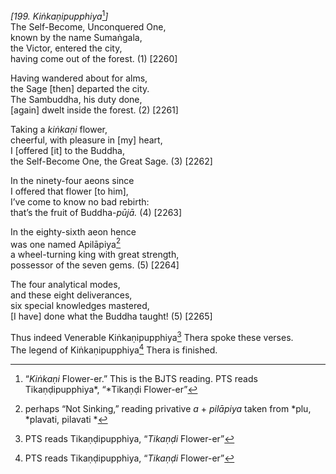 *\[199. Kiṅkaṇipupphiya*[^1]*\]*  
The Self-Become, Unconquered One,  
known by the name Sumaṅgala,  
the Victor, entered the city,  
having come out of the forest. (1) \[2260\]

Having wandered about for alms,  
the Sage \[then\] departed the city.  
The Sambuddha, his duty done,  
\[again\] dwelt inside the forest. (2) \[2261\]

Taking a *kiṅkaṇi* flower,  
cheerful, with pleasure in \[my\] heart,  
I \[offered \[it\] to the Buddha,  
the Self-Become One, the Great Sage. (3) \[2262\]

In the ninety-four aeons since  
I offered that flower \[to him\],  
I’ve come to know no bad rebirth:  
that’s the fruit of Buddha-*pūjā.* (4) \[2263\]

In the eighty-sixth aeon hence  
was one named Apilāpiya[^2]  
a wheel-turning king with great strength,  
possessor of the seven gems. (5) \[2264\]

The four analytical modes,  
and these eight deliverances,  
six special knowledges mastered,  
\[I have\] done what the Buddha taught! (5) \[2265\]

Thus indeed Venerable Kiṅkaṇipupphiya[^3] Thera spoke these verses.  
The legend of Kiṅkaṇipupphiya[^4] Thera is finished.

[^1]: “*Kiṅkaṇi* Flower-er.” This is the BJTS reading. PTS reads
    Tikaṇḍipupphiya*, “*Tikaṇḍi Flower-er”

[^2]: perhaps “Not Sinking,” reading privative *a* + *pilāpiya* taken
    from \*plu, *plavati, pilavati *

[^3]: PTS reads Tikaṇḍipupphiya, “*Tikaṇḍi* Flower-er”

[^4]: PTS reads Tikaṇḍipupphiya, “*Tikaṇḍi* Flower-er”
